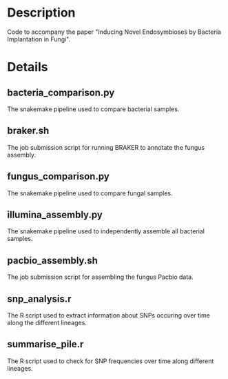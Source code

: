 # Description

Code to accompany the paper "Inducing Novel Endosymbioses by Bacteria Implantation in Fungi".

# Details

## bacteria_comparison.py

The snakemake pipeline used to compare bacterial samples.

## braker.sh

The job submission script for running BRAKER to annotate the fungus assembly.

## fungus_comparison.py

The snakemake pipeline used to compare fungal samples.

## illumina_assembly.py

The snakemake pipeline used to independently assemble all bacterial samples.

## pacbio_assembly.sh

The job submission script for assembling the fungus Pacbio data.

## snp_analysis.r

The R script used to extract information about SNPs occuring over time along the different lineages.

## summarise_pile.r

The R script used to check for SNP frequencies over time along different lineages.
